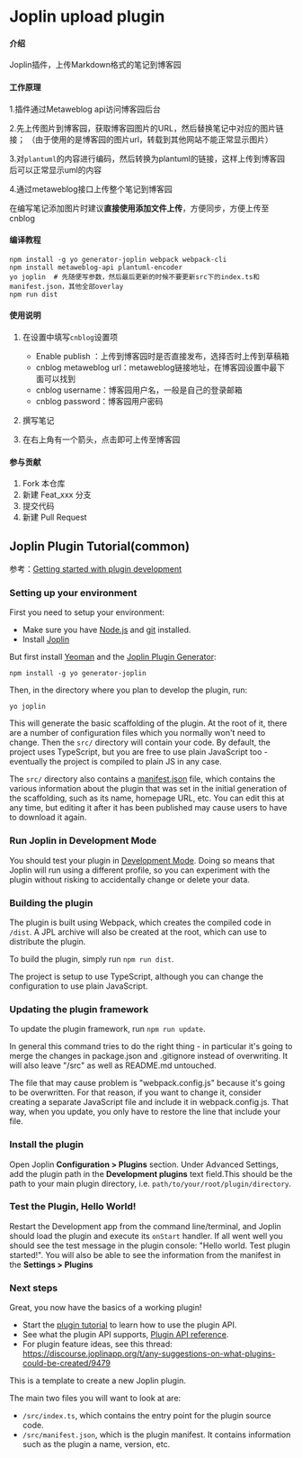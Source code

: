 # Joplin upload plugin

#### 介绍
Joplin插件，上传Markdown格式的笔记到博客园

#### 工作原理
1.插件通过Metaweblog api访问博客园后台

2.先上传图片到博客园，获取博客园图片的URL，然后替换笔记中对应的图片链接；
（由于使用的是博客园的图片url，转载到其他网站不能正常显示图片）

3.对`plantuml`的内容进行编码，然后转换为plantuml的链接，这样上传到博客园后可以正常显示uml的内容

4.通过metaweblog接口上传整个笔记到博客园

在编写笔记添加图片时建议**直接使用添加文件上传**，方便同步，方便上传至cnblog

#### 编译教程

```
npm install -g yo generator-joplin webpack webpack-cli
npm install metaweblog-api plantuml-encoder
yo joplin  # 先随便写参数，然后最后更新的时候不要更新src下的index.ts和manifest.json，其他全部overlay
npm run dist
```

#### 使用说明

1. 在设置中填写`cnblog`设置项

   * Enable publish ：上传到博客园时是否直接发布，选择否时上传到草稿箱
   * cnblog metaweblog url：metaweblog链接地址，在博客园设置中最下面可以找到
   * cnblog username：博客园用户名，一般是自己的登录邮箱
   * cnblog password：博客园用户密码

2. 撰写笔记

3. 在右上角有一个箭头，点击即可上传至博客园


#### 参与贡献

1.  Fork 本仓库
2.  新建 Feat_xxx 分支
3.  提交代码
4.  新建 Pull Request


## Joplin Plugin Tutorial(common)

参考：[Getting started with plugin development](https://joplinapp.org/help/api/get_started/plugins/)

### Setting up your environment

First you need to setup your environment:

- Make sure you have [Node.js](https://nodejs.org/) and [git](https://git-scm.com/) installed.
- Install [Joplin](https://joplinapp.org/)

But first install [Yeoman](https://yeoman.io/) and the [Joplin Plugin Generator](https://github.com/laurent22/joplin/tree/dev/packages/generator-joplin):

```
npm install -g yo generator-joplin
```

Then, in the directory where you plan to develop the plugin, run:
```
yo joplin
```

This will generate the basic scaffolding of the plugin. At the root of it, there are a number of configuration files which you normally won't need to change. Then the `src/` directory will contain your code. By default, the project uses TypeScript, but you are free to use plain JavaScript too - eventually the project is compiled to plain JS in any case.

The `src/` directory also contains a [manifest.json](https://joplinapp.org/help/api/references/plugin_manifest) file, which contains the various information about the plugin that was set in the initial generation of the scaffolding, such as its name, homepage URL, etc. You can edit this at any time, but editing it after it has been published may cause users to have to download it again.

### Run Joplin in Development Mode

You should test your plugin in [Development Mode](https://joplinapp.org/help/api/references/development_mode). Doing so means that Joplin will run using a different profile, so you can experiment with the plugin without risking to accidentally change or delete your data.

### Building the plugin

The plugin is built using Webpack, which creates the compiled code in `/dist`. A JPL archive will also be created at the root, which can use to distribute the plugin.

To build the plugin, simply run `npm run dist`.

The project is setup to use TypeScript, although you can change the configuration to use plain JavaScript.

### Updating the plugin framework

To update the plugin framework, run `npm run update`.

In general this command tries to do the right thing - in particular it's going to merge the changes in package.json and .gitignore instead of overwriting. It will also leave "/src" as well as README.md untouched.

The file that may cause problem is "webpack.config.js" because it's going to be overwritten. For that reason, if you want to change it, consider creating a separate JavaScript file and include it in webpack.config.js. That way, when you update, you only have to restore the line that include your file.

### Install the plugin

Open Joplin **Configuration \> Plugins** section. Under Advanced Settings, add the plugin path in the **Development plugins** text field.This should be the path to your main plugin directory, i.e. `path/to/your/root/plugin/directory`.

### Test the Plugin, Hello World!

Restart the Development app from the command line/terminal, and Joplin should load the plugin and execute its `onStart` handler. If all went well you should see the test message in the plugin console: "Hello world. Test plugin started!". You will also be able to see the information from the manifest in the **Settings \> Plugins**

### Next steps

Great, you now have the basics of a working plugin!

- Start the [plugin tutorial](https://joplinapp.org/help/api/tutorials/toc_plugin) to learn how to use the plugin API.
- See what the plugin API supports, [Plugin API reference](https://joplinapp.org/api/references/plugin_api/classes/joplin.html).
- For plugin feature ideas, see this thread: https://discourse.joplinapp.org/t/any-suggestions-on-what-plugins-could-be-created/9479

This is a template to create a new Joplin plugin.

The main two files you will want to look at are:

- `/src/index.ts`, which contains the entry point for the plugin source code.
- `/src/manifest.json`, which is the plugin manifest. It contains information such as the plugin a name, version, etc.
